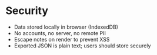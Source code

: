 # Security

- Data stored locally in browser (IndexedDB)
- No accounts, no server, no remote PII
- Escape notes on render to prevent XSS
- Exported JSON is plain text; users should store securely
